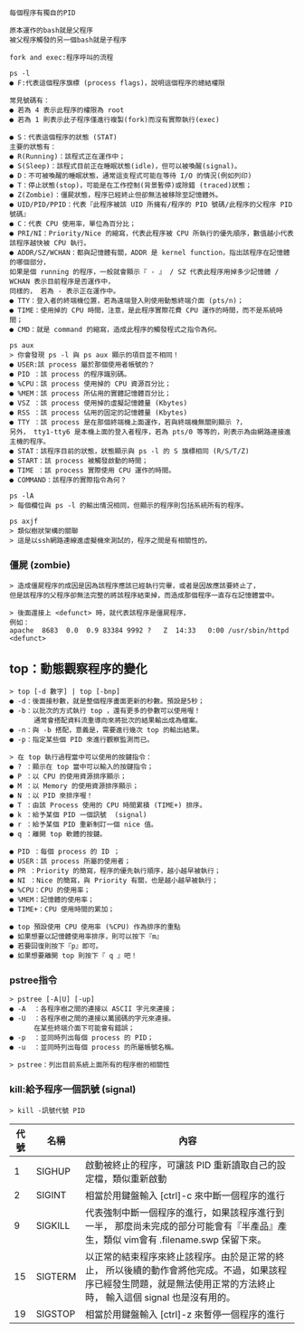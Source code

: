 ```
每個程序有獨自的PID
```
```
原本運作的bash就是父程序
被父程序觸發的另一個bash就是子程序
```
```
fork and exec:程序呼叫的流程
```
```
ps -l
● F:代表這個程序旗標 (process flags)，說明這個程序的總結權限

常見號碼有：
● 若為 4 表示此程序的權限為 root
● 若為 1 則表示此子程序僅進行複製(fork)而沒有實際執行(exec)

● S：代表這個程序的狀態 (STAT)
主要的狀態有：
● R(Running)：該程式正在運作中；
● S(Sleep)：該程式目前正在睡眠狀態(idle)，但可以被喚醒(signal)。
● D：不可被喚醒的睡眠狀態，通常這支程式可能在等待 I/O 的情況(例如列印)
● T：停止狀態(stop)，可能是在工作控制(背景暫停)或除錯 (traced)狀態；
● Z(Zombie)：僵屍狀態，程序已經終止但卻無法被移除至記憶體外。
● UID/PID/PPID：代表『此程序被該 UID 所擁有/程序的 PID 號碼/此程序的父程序 PID 號碼』
● C：代表 CPU 使用率，單位為百分比；
● PRI/NI：Priority/Nice 的縮寫，代表此程序被 CPU 所執行的優先順序，數值越小代表該程序越快被 CPU 執行。
● ADDR/SZ/WCHAN：都與記憶體有關，ADDR 是 kernel function，指出該程序在記憶體的哪個部分，
如果是個 running 的程序，一般就會顯示『 - 』 / SZ 代表此程序用掉多少記憶體 / WCHAN 表示目前程序是否運作中，
同樣的， 若為 - 表示正在運作中。
● TTY：登入者的終端機位置，若為遠端登入則使用動態終端介面 (pts/n)；
● TIME：使用掉的 CPU 時間，注意，是此程序實際花費 CPU 運作的時間，而不是系統時間；
● CMD：就是 command 的縮寫，造成此程序的觸發程式之指令為何。
```
```
ps aux
> 你會發現 ps -l 與 ps aux 顯示的項目並不相同！
● USER:該 process 屬於那個使用者帳號的？
● PID ：該 process 的程序識別碼。
● %CPU：該 process 使用掉的 CPU 資源百分比；
● %MEM：該 process 所佔用的實體記憶體百分比；
● VSZ ：該 process 使用掉的虛擬記憶體量 (Kbytes)
● RSS ：該 process 佔用的固定的記憶體量 (Kbytes)
● TTY ：該 process 是在那個終端機上面運作，若與終端機無關則顯示 ?，
另外， tty1-tty6 是本機上面的登入者程序，若為 pts/0 等等的，則表示為由網路連接進主機的程序。
● STAT：該程序目前的狀態，狀態顯示與 ps -l 的 S 旗標相同 (R/S/T/Z)
● START：該 process 被觸發啟動的時間；
● TIME ：該 process 實際使用 CPU 運作的時間。
● COMMAND：該程序的實際指令為何？
```
```
ps -lA
> 每個欄位與 ps -l 的輸出情況相同，但顯示的程序則包括系統所有的程序。
```
```
ps axjf
> 類似樹狀架構的關聯
> 這是以ssh網路連線進虛擬機來測試的，程序之間是有相關性的。
```
### 僵屍 (zombie)
```
> 造成僵屍程序的成因是因為該程序應該已經執行完畢，或者是因故應該要終止了，
但是該程序的父程序卻無法完整的將該程序結束掉，而造成那個程序一直存在記憶體當中。

> 後面還接上 <defunct> 時，就代表該程序是僵屍程序，
例如：
apache  8683  0.0  0.9 83384 9992 ?   Z  14:33   0:00 /usr/sbin/httpd <defunct>
```
## top：動態觀察程序的變化
```
> top [-d 數字] | top [-bnp]
● -d：後面接秒數，就是整個程序畫面更新的秒數。預設是5秒；
● -b：以批次的方式執行 top ，還有更多的參數可以使用喔！
      通常會搭配資料流重導向來將批次的結果輸出成為檔案。
● -n：與 -b 搭配，意義是，需要進行幾次 top 的輸出結果。
● -p：指定某些個 PID 來進行觀察監測而已。

> 在 top 執行過程當中可以使用的按鍵指令：
● ? ：顯示在 top 當中可以輸入的按鍵指令；
● P ：以 CPU 的使用資源排序顯示；
● M ：以 Memory 的使用資源排序顯示；
● N ：以 PID 來排序喔！
● T ：由該 Process 使用的 CPU 時間累積 (TIME+) 排序。
● k ：給予某個 PID 一個訊號  (signal)
● r ：給予某個 PID 重新制訂一個 nice 值。
● q ：離開 top 軟體的按鍵。
```
```
● PID ：每個 process 的 ID ；
● USER：該 process 所屬的使用者；
● PR ：Priority 的簡寫，程序的優先執行順序，越小越早被執行；
● NI ：Nice 的簡寫，與 Priority 有關，也是越小越早被執行；
● %CPU：CPU 的使用率；
● %MEM：記憶體的使用率；
● TIME+：CPU 使用時間的累加；

● top 預設使用 CPU 使用率 (%CPU) 作為排序的重點
● 如果想要以記憶體使用率排序，則可以按下『m』
● 若要回復則按下『p』即可。
● 如果想要離開 top 則按下『 q 』吧！
```
### pstree指令
```
> pstree [-A|U] [-up]
● -A  ：各程序樹之間的連接以 ASCII 字元來連接；
● -U  ：各程序樹之間的連接以萬國碼的字元來連接。
      在某些終端介面下可能會有錯誤；
● -p  ：並同時列出每個 process 的 PID；
● -u  ：並同時列出每個 process 的所屬帳號名稱。

> pstree：列出目前系統上面所有的程序樹的相關性
```
### kill:給予程序一個訊號 (signal)
```
> kill -訊號代號 PID
```
| 代號 | 名稱 | 內容|
| --- | ---| ---|
| 1 | SIGHUP | 啟動被終止的程序，可讓該 PID 重新讀取自己的設定檔，類似重新啟動 |
| 2 | SIGINT |相當於用鍵盤輸入 [ctrl]-c 來中斷一個程序的進行 |
| 9 |SIGKILL | 代表強制中斷一個程序的進行，如果該程序進行到一半， 那麼尚未完成的部分可能會有『半產品』產生，類似 vim會有 .filename.swp 保留下來。 |
| 15 | SIGTERM | 以正常的結束程序來終止該程序。由於是正常的終止， 所以後續的動作會將他完成。不過，如果該程序已經發生問題，就是無法使用正常的方法終止時， 輸入這個 signal 也是沒有用的。 |
| 19 | SIGSTOP | 相當於用鍵盤輸入 [ctrl]-z 來暫停一個程序的進行 |



